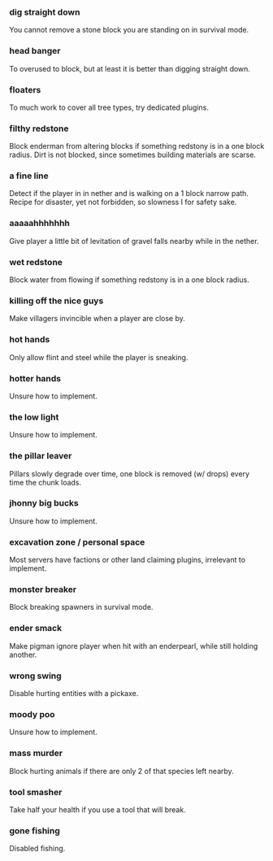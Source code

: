 ### dig straight down
You cannot remove a stone block you are standing on in survival mode.

### head banger
To overused to block, but at least it is better than digging straight down.

### floaters
To much work to cover all tree types, try dedicated plugins.

### filthy redstone
Block enderman from altering blocks if something redstony is in a one block radius.
Dirt is not blocked, since sometimes building materials are scarse.

### a fine line
Detect if the player in in nether and is walking on a 1 block narrow path.
Recipe for disaster, yet not forbidden, so slowness I for safety sake.

### aaaaahhhhhhh
Give player a little bit of levitation of gravel falls nearby while in the nether.

### wet redstone
Block water from flowing if something redstony is in a one block radius.

### killing off the nice guys
Make villagers invincible when a player are close by.

### hot hands
Only allow flint and steel while the player is sneaking.

### hotter hands
Unsure how to implement.

### the low light
Unsure how to implement.

### the pillar leaver
Pillars slowly degrade over time, one block is removed (w/ drops) every time the chunk loads.

### jhonny big bucks
Unsure how to implement.

### excavation zone / personal space
Most servers have factions or other land claiming plugins, irrelevant to implement.

### monster breaker
Block breaking spawners in survival mode.

### ender smack
Make pigman ignore player when hit with an enderpearl, while still holding another.

### wrong swing
Disable hurting entities with a pickaxe.

### moody poo
Unsure how to implement.

### mass murder
Block hurting animals if there are only 2 of that species left nearby.

### tool smasher
Take half your health if you use a tool that will break.

### gone fishing
Disabled fishing.

